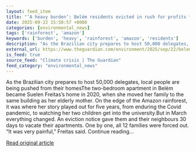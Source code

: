 ```yaml
---
layout: feed_item
title: "‘A heavy burden’: Belém residents evicted in rush for profits from Cop30 rentals"
date: 2025-09-22 15:50:57 +0000
categories: [environmental_news]
tags: ['rainforest', 'amazon']
keywords: ['burden', 'heavy', 'rainforest', 'amazon', 'residents']
description: "As the Brazilian city prepares to host 50,000 delegates, local people are being pushed from their homesThe two-bedroom apartment in Belém became Suelen Freit..."
external_url: https://www.theguardian.com/environment/2025/sep/22/belem-residents-evicted-to-make-way-for-cop30-rentals
is_feed: true
source_feed: "Climate crisis | The Guardian"
feed_category: "environmental_news"
---
```


As the Brazilian city prepares to host 50,000 delegates, local people are being pushed from their homesThe two-bedroom apartment in Belém became Suelen Freitas’s home in 2020, when she moved her family to the same building as her elderly mother. On the edge of the Amazon rainforest, it was where her story played out for five years, from enduring the Covid pandemic, to watching her two children get into the university.But in March everything changed. An eviction notice gave them and their neighbours 30 days to vacate their apartments. One by one, all 12 families were forced out. “It was very painful,” Freitas said. Continue reading...

[Read original article](https://www.theguardian.com/environment/2025/sep/22/belem-residents-evicted-to-make-way-for-cop30-rentals)
